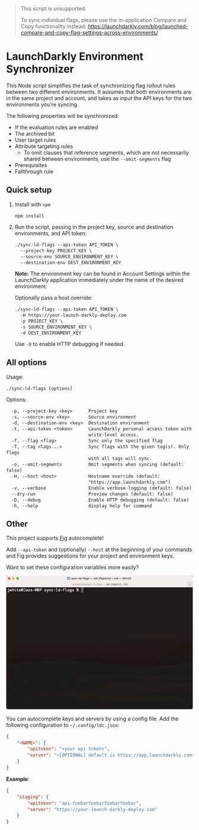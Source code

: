 > This script is unsupported. 
>
> To sync individual flags, please use the in-application Compare and Copy functionality instead:
> https://launchdarkly.com/blog/launched-compare-and-copy-flag-settings-across-environments/

# LaunchDarkly Environment Synchronizer

This Node script simplifies the task of synchronizing flag rollout rules between two different environments. 
It assumes that both environments are in the same project and account, and takes as input the API keys for 
the two environments you're syncing.

The following properties will be synchronized:

* If the evaluation rules are enabled
* The archived bit
* User target rules
* Attribute targeting rules
  * To omit clauses that reference segments, which are not necessarily shared between environments, use the `--omit-segments` flag
* Prerequisites
* Fallthrough rule

## Quick setup

1. Install with `npm`

   ```
   npm install
   ```

2. Run the script, passing in the project key, source and destination environments, and API token:

   ```
   ./sync-ld-flags --api-token API_TOKEN \
     --project-key PROJECT_KEY \
     --source-env SOURCE_ENVIRONMENT_KEY \
     --destination-env DEST_ENVIRONMENT_KEY
   ```

   **Note:** The environment key can be found in Account Settings within the LaunchDarkly application immediately under the name of the desired environment.
   
   Optionally pass a host override:

   ```
   ./sync-ld-flags --api-token API_TOKEN \
     -H https://your-launch-darkly-deploy.com
     -p PROJECT_KEY \
     -s SOURCE_ENVIRONMENT_KEY \
     -d DEST_ENVIRONMENT_KEY
   ```

   Use `-D` to enable HTTP debugging if needed.

## All options

Usage:

```
./sync-ld-flags [options]
```

Options:

```
  -p, --project-key <key>      Project key
  -s, --source-env <key>       Source environment
  -d, --destination-env <key>  Destination environment
  -t, --api-token <token>      LaunchDarkly personal access token with
                               write-level access.
  -f, --flag <flag>            Sync only the specified flag
  -T, --tag <tags...>          Sync flags with the given tag(s). Only flags
                               with all tags will sync.
  -o, --omit-segments          Omit segments when syncing (default: false)
  -H, --host <host>            Hostname override (default:
                               "https://app.launchdarkly.com")
  -v, --verbose                Enable verbose logging (default: false)
  --dry-run                    Preview changes (default: false)
  -D, --debug                  Enable HTTP debugging (default: false)
  -h, --help                   display help for command
```

## Other

This project supports [Fig](https://fig.io/) autocomplete!

Add `--api-token` and (optionally) `--host` at the beginning of your commands and Fig provides suggestions for your project and environment keys.

Want to set these configuration variables more easily?

![Autocomplete configuration.](docs/images/autocomplete-config.gif)

You can autocomplete keys and servers by using a config file. Add the following configuration to `~/.config/ldc.json`:

```json
{
    "<NAME>": {
        "apitoken": "<your api token>",
        "server": "<[OPTIONAL] default is https://app.launchdarkly.com>"
    }
}
```

**Example**:

```json
{
    "staging": {
        "apitoken": "api-foobarfoobarfoobarfoobar",
        "server": "https://your-launch-darkly-deploy.com"
    }
}
```